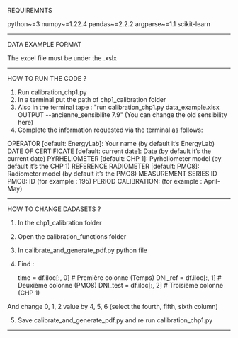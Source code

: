 REQUIREMNTS

python~=3
numpy~=1.22.4
pandas~=2.2.2
argparse~=1.1
scikit-learn

****************************************************************************************
DATA EXAMPLE FORMAT

The excel file must be under the .xslx

****************************************************************************************
HOW TO RUN THE CODE ?

1) Run calibration_chp1.py
2) In a terminal put the path of chp1_calibration folder
3) Also in the terminal tape : "run calibration_chp1.py data_example.xlsx OUTPUT --ancienne_sensibilite 7.9"
(You can change the old sensibility here)
4) Complete the information requested via the terminal as follows:

OPERATOR [default: EnergyLab]: Your name (by default it’s EnergyLab)
DATE OF CERTIFICATE [default: current date]: Date (by default it’s the current date)
PYRHELIOMETER [default: CHP 1]: Pyrheliometer model (by default it’s the CHP 1)
REFERENCE RADIOMETER [default: PMO8]: Radiometer model (by default it’s the PMO8)
MEASUREMENT SERIES ID PMO8: ID (for example : 195)
PERIOD CALIBRATION: (for example : April-May)

****************************************************************************************
HOW TO CHANGE DADASETS ?

1) In the chp1_calibration folder
2) Open the calibration_functions folder
3) In calibrate_and_generate_pdf.py python file
4) Find :

    time = df.iloc[:, 0]  # Première colonne (Temps)
    DNI_ref = df.iloc[:, 1]  # Deuxième colonne (PMO8)
    DNI_test = df.iloc[:, 2]  # Troisième colonne (CHP 1)

And change 0, 1, 2 value by 4, 5, 6 (select the fourth, fifth, sixth column)

5) Save calibrate_and_generate_pdf.py and re run calibration_chp1.py

****************************************************************************************

